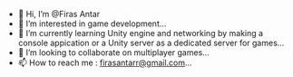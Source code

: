 - 👋 Hi, I’m @Firas Antar
- 👀 I’m interested in game development...
- 🌱 I’m currently learning Unity engine and networking by making a console appication or a Unity server as a dedicated server for games...
- 💞️ I’m looking to collaborate on multiplayer games...
- 📫 How to reach me : firasantarr@gmail.com...

<!---
NexEroc/NexEroc is a ✨ special ✨ repository because its `README.md` (this file) appears on your GitHub profile.
You can click the Preview link to take a look at your changes.
--->
